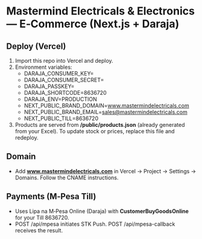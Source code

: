 # Mastermind Electricals & Electronics — E‑Commerce (Next.js + Daraja)

## Deploy (Vercel)
1. Import this repo into Vercel and deploy.
2. Environment variables:
   - DARAJA_CONSUMER_KEY=
   - DARAJA_CONSUMER_SECRET=
   - DARAJA_PASSKEY=
   - DARAJA_SHORTCODE=8636720
   - DARAJA_ENV=PRODUCTION
   - NEXT_PUBLIC_BRAND_DOMAIN=www.mastermindelectricals.com
   - NEXT_PUBLIC_BRAND_EMAIL=sales@mastermindelectricals.com
   - NEXT_PUBLIC_TILL=8636720
3. Products are served from **/public/products.json** (already generated from your Excel). To update stock or prices, replace this file and redeploy.

## Domain
- Add **www.mastermindelectricals.com** in Vercel → Project → Settings → Domains. Follow the CNAME instructions.

## Payments (M‑Pesa Till)
- Uses Lipa na M‑Pesa Online (Daraja) with **CustomerBuyGoodsOnline** for your Till 8636720.
- POST /api/mpesa initiates STK Push. POST /api/mpesa-callback receives the result.
